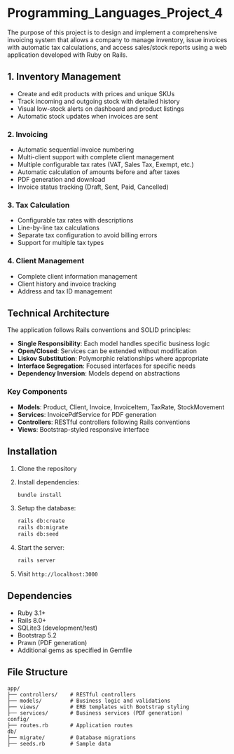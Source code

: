
# Programming_Languages_Project_4
The purpose of this project is to design and implement a comprehensive invoicing system that allows a company to manage inventory, issue invoices with automatic tax calculations, and access sales/stock reports using a web application developed with Ruby on Rails.

## 1. Inventory Management
- Create and edit products with prices and unique SKUs
- Track incoming and outgoing stock with detailed history
- Visual low-stock alerts on dashboard and product listings
- Automatic stock updates when invoices are sent

### 2. Invoicing
- Automatic sequential invoice numbering
- Multi-client support with complete client management
- Multiple configurable tax rates (VAT, Sales Tax, Exempt, etc.)
- Automatic calculation of amounts before and after taxes
- PDF generation and download
- Invoice status tracking (Draft, Sent, Paid, Cancelled)

### 3. Tax Calculation
- Configurable tax rates with descriptions
- Line-by-line tax calculations
- Separate tax configuration to avoid billing errors
- Support for multiple tax types

### 4. Client Management
- Complete client information management
- Client history and invoice tracking
- Address and tax ID management

## Technical Architecture

The application follows Rails conventions and SOLID principles:

- **Single Responsibility**: Each model handles specific business logic
- **Open/Closed**: Services can be extended without modification
- **Liskov Substitution**: Polymorphic relationships where appropriate
- **Interface Segregation**: Focused interfaces for specific needs
- **Dependency Inversion**: Models depend on abstractions

### Key Components

- **Models**: Product, Client, Invoice, InvoiceItem, TaxRate, StockMovement
- **Services**: InvoicePdfService for PDF generation
- **Controllers**: RESTful controllers following Rails conventions
- **Views**: Bootstrap-styled responsive interface

## Installation

1. Clone the repository
2. Install dependencies:
   ```bash
   bundle install
   ```

3. Setup the database:
   ```bash
   rails db:create
   rails db:migrate
   rails db:seed
   ```

4. Start the server:
   ```bash
   rails server
   ```

5. Visit `http://localhost:3000`


## Dependencies

- Ruby 3.1+
- Rails 8.0+
- SQLite3 (development/test)
- Bootstrap 5.2
- Prawn (PDF generation)
- Additional gems as specified in Gemfile

## File Structure

```
app/
├── controllers/    # RESTful controllers
├── models/         # Business logic and validations
├── views/          # ERB templates with Bootstrap styling
├── services/       # Business services (PDF generation)
config/
├── routes.rb       # Application routes
db/
├── migrate/        # Database migrations
├── seeds.rb        # Sample data
```
